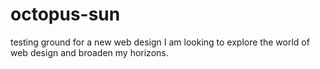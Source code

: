 # octopus-sun
testing ground for a new web design
I am looking to explore the world of web design and broaden my horizons.
